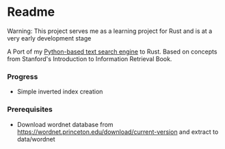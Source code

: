 # Readme
Warning: This project serves me as a learning project for Rust and is at a very early development stage

A Port of my [Python-based text search engine](https://github.com/mdietrichstein/advanced-ir-search_engine) to Rust. Based on concepts from Stanford's Introduction to Information Retrieval Book.

### Progress
* Simple inverted index creation

### Prerequisites
* Download wordnet database from https://wordnet.princeton.edu/download/current-version and extract to data/wordnet
